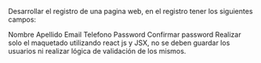 Desarrollar el registro de una pagina web, en el registro tener los siguientes campos:

Nombre
Apellido
Email
Telefono
Password
Confirmar password
Realizar solo el maquetado 
utilizando react js y JSX, no se deben guardar los usuarios ni realizar lógica de validación de los mismos.